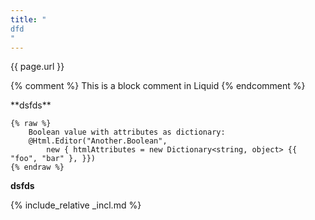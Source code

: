 ```yaml
---
title: "
dfd
"
---
```

{{ page.url }}

{% comment %}
    This is a block comment in Liquid
{% endcomment %}
<div>
**dsfds**
</div>

```
{% raw %}
    Boolean value with attributes as dictionary:
    @Html.Editor("Another.Boolean",
        new { htmlAttributes = new Dictionary<string, object> {{ "foo", "bar" }, }})
{% endraw %}
```

<div markdown="1">

**dsfds**

</div>

{% include_relative _incl.md %}
